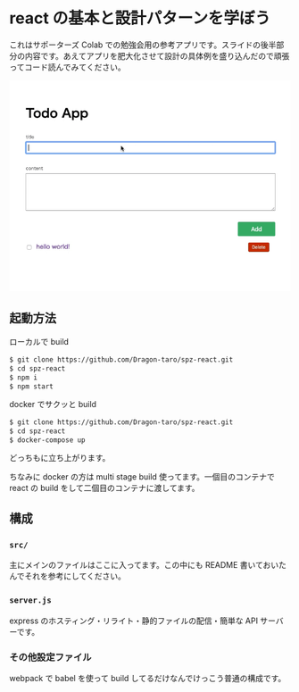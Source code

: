 # react の基本と設計パターンを学ぼう

これはサポーターズ Colab での勉強会用の参考アプリです。スライドの後半部分の内容です。あえてアプリを肥大化させて設計の具体例を盛り込んだので頑張ってコード読んでみてください。

![](./spz-react.gif)

## 起動方法

ローカルで build

```shell
$ git clone https://github.com/Dragon-taro/spz-react.git
$ cd spz-react
$ npm i
$ npm start
```

docker でサクッと build

```shell
$ git clone https://github.com/Dragon-taro/spz-react.git
$ cd spz-react
$ docker-compose up
```

どっちも[](localhost:8080)に立ち上がります。

ちなみに docker の方は multi stage build 使ってます。一個目のコンテナで react の build をして二個目のコンテナに渡してます。

## 構成

### `src/`

主にメインのファイルはここに入ってます。この中にも README 書いておいたんでそれを参考にしてください。

### `server.js`

express のホスティング・リライト・静的ファイルの配信・簡単な API サーバーです。

### その他設定ファイル

webpack で babel を使って build してるだけなんでけっこう普通の構成です。
